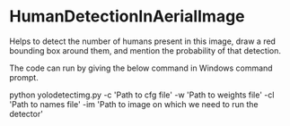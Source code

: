 # HumanDetectionInAerialImage
Helps to detect the number of humans present in this image, draw a red bounding box around them, and mention the probability of that detection.

The code can run by giving the below command in Windows command prompt.

python yolodetectimg.py -c 'Path to cfg file' -w 'Path to weights file' -cl 'Path to names file' -im 'Path to image on which we need to run the detector'
